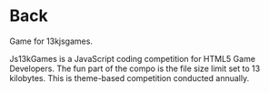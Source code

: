 # Back
Game for 13kjsgames.

Js13kGames is a JavaScript coding competition for HTML5 Game Developers. The fun part of the compo is the file size limit set to 13 kilobytes. This is theme-based competition conducted annually.
